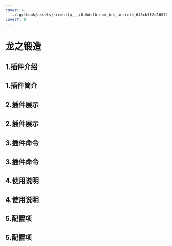 ```yaml
---
cover: >-
  ../.gitbook/assets/src=http___i0.hdslb.com_bfs_article_643cb3f8d166763b7f2ea894adeffe7b93301acb.jpg&refer=http___i0.hdslb.jpg
coverY: 0
---
```


# 龙之锻造

## 1.插件介绍 <a href="#1.-cha-jian-jie-shao" id="1.-cha-jian-jie-shao"></a>

## 1.插件简介

## 2.插件展示 <a href="#2.-cha-jian-zhan-shi" id="2.-cha-jian-zhan-shi"></a>

## 2.插件展示

## 3.插件命令 <a href="#3.-cha-jian-ming-ling" id="3.-cha-jian-ming-ling"></a>

## 3.插件命令

## 4.使用说明 <a href="#4.-shi-yong-shuo-ming" id="4.-shi-yong-shuo-ming"></a>

## 4.使用说明

## 5.配置项 <a href="#5.-pei-zhi-xiang" id="5.-pei-zhi-xiang"></a>

## 5.配置项
